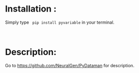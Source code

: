 # Installation :
Simply type <code>  pip install pyvariable</code> in your terminal.
</br></br></br>
# Description:
Go to https://github.com/NeuralGen/PyDataman for description.
